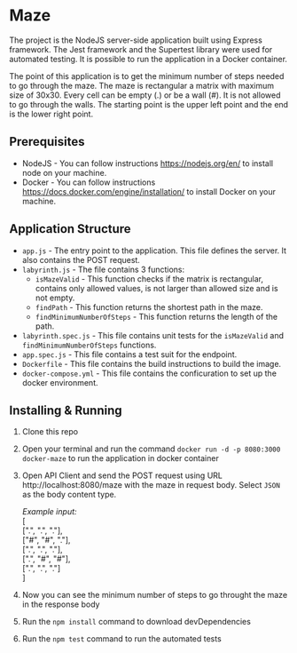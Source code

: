 # Maze
The project is the NodeJS server-side application built using Express framework. The Jest framework and the Supertest library were used for automated testing. It is possible to run the application in a Docker container.

The point of this application is to get the minimum number of steps needed to go through the maze. The maze is rectangular a matrix with maximum size of 30x30. Every cell can be empty (.) or be a wall (#). It is not allowed to go through the walls. The starting point is the upper left point and the end is the lower right point.   

## Prerequisites
- NodeJS - You can follow instructions https://nodejs.org/en/ to install node on your machine.
- Docker - You can follow instructions https://docs.docker.com/engine/installation/ to install Docker on your machine.

## Application Structure
- `app.js` - The entry point to the application. This file defines the server. It also contains the POST request.
- `labyrinth.js` - The file contains 3 functions: 
	 - `isMazeValid` - This function checks if the matrix is rectangular, contains only allowed values, is not larger than allowed size and is not empty. 
	 - `findPath` - This function returns the shortest path in the maze. 
	 - `findMinimumNumberOfSteps` - This function returns the length of the path.
- `labyrinth.spec.js` - This file contains unit tests for the `isMazeValid` and `findMinimumNumberOfSteps` functions.
- `app.spec.js` - This file contains a test suit for the endpoint.
- `Dockerfile` - This file contains the build instructions to build the image.
- `docker-compose.yml` - This file contains the conficuration to set up the docker environment.

## Installing & Running 
1. Clone this repo

2. Open your terminal and run the command `docker run -d -p 8080:3000 docker-maze` to run the application in docker container

3. Open API Client and send the POST request using URL http://localhost:8080/maze with the maze in request body. Select `JSON` as the body content type.

	*Example input:*   
[  
  [".", ".", "."],  
  ["#", "#", "."],  
  [".", ".", "."],  
  [".", "#", "#"],  
  [".", ".", "."]  
]

4. Now you can see the minimum number of steps to go throught the maze in the response body 

5. Run the `npm install` command to download devDependencies

6. Run the `npm test` command to run the automated tests 
